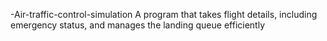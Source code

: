 -Air-traffic-control-simulation
 A program that takes flight details, including emergency status, and  manages the landing queue efficiently
